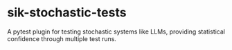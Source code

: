 # sik-stochastic-tests

A pytest plugin for testing stochastic systems like LLMs, providing statistical confidence through multiple test runs.
